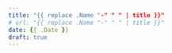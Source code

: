 ```yaml
---
title: "{{ replace .Name "-" " " | title }}"
# url: "{{ replace .Name "-" " " | title }}"
date: {{ .Date }}
draft: true
---
```


